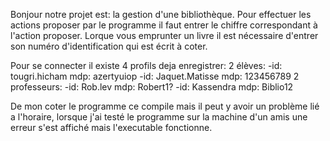 Bonjour notre projet est: la gestion d'une bibliothèque.
Pour effectuer les actions proposer par le programme il faut entrer le chiffre correspondant à l'action proposer.
Lorque vous emprunter un livre il est nécessaire d'entrer son numéro d'identification qui est écrit à coter.

Pour se connecter il existe 4 profils deja enregistrer:
2 élèves:
  -id: tougri.hicham
   mdp: azertyuiop
  -id: Jaquet.Matisse
   mdp: 123456789
2 professeurs:
  -id: Rob.lev
  mdp: Robert1?
  -id: Kassendra
  mdp: Biblio12
  
De mon coter le programme ce compile mais il peut y avoir un problème lié a l'horaire, lorsque j'ai testé le programme sur la machine d'un amis une erreur s'est affiché mais l'executable fonctionne.
